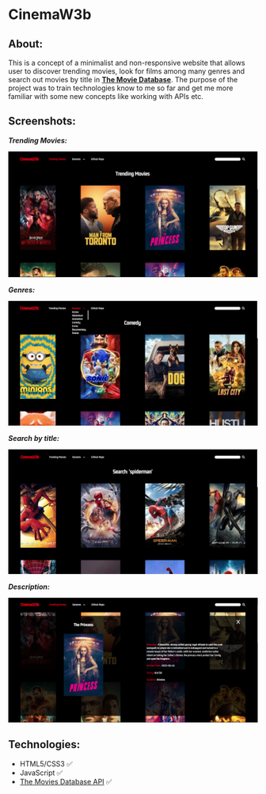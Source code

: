 # CinemaW3b

## About:

This is a concept of a minimalist and non-responsive website that allows user to discover trending movies, look for films among many genres and search out movies by title in **[The Movie Database](https://www.themoviedb.org/)**. The purpose of the project was to train technologies know to me so far and get me more familiar with some new concepts like working with APIs etc.

## Screenshots:


**_Trending Movies:_**

![](/screenshots/trending_movies.png)



**_Genres:_**

![](/screenshots/genres.png)



**_Search by title:_**

![](/screenshots/search.png)



**_Description:_**

![](/screenshots/description.png)

## Technologies:

- HTML5/CSS3 :white_check_mark:
- JavaScript :white_check_mark: 
- [The Movies Database API](https://www.themoviedb.org/documentation/api) :white_check_mark: 


